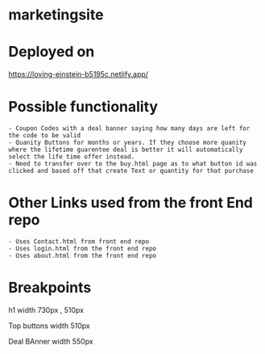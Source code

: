 # marketingsite
# Deployed on
https://loving-einstein-b5195c.netlify.app/
# Possible functionality
    - Coupon Codes with a deal banner saying how many days are left for the code to be valid
    - Quanity Buttons for months or years. If they choose more quanity where the lifetime guarentee deal is better it will automatically select the life time offer instead. 
    - Need to transfer over to the buy.html page as to what button id was clicked and based off that create Text or quantity for that purchase 

# Other Links used from the front End repo
    - Uses Contact.html from front end repo
    - Uses login.html from the front end repo
    - Uses about.html from the front end repo
# Breakpoints
h1 
    width 730px , 510px

Top buttons
    width 510px

Deal BAnner
    width 550px